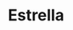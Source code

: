 ---
title: Estrella
date: 
draft: false

# descripcion
description : Estrella

materials: Plata 925

color: Cristal

dimensions: 3cm (largo)

code: 01-10-0068

type: "Aros"

categories: []

# Images
# first image will be shown in the product page
images:
  # - image: "images/path_to_image"
  # La ubicacion de las imagenes es imagenes/Aros/Aros.Cristal Swarosky/01-10-0068-estrella

---